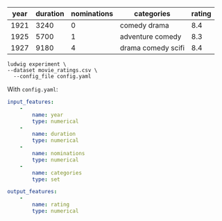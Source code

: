 | year | duration | nominations | categories         | rating |
| ---- | -------- | ----------- | ------------------ | ------ |
| 1921 | 3240     | 0           | comedy drama       | 8.4    |
| 1925 | 5700     | 1           | adventure comedy   | 8.3    |
| 1927 | 9180     | 4           | drama comedy scifi | 8.4    |

```
ludwig experiment \
--dataset movie_ratings.csv \
  --config_file config.yaml
```

With `config.yaml`:

```yaml
input_features:
    -
        name: year
        type: numerical
    -
        name: duration
        type: numerical
    -
        name: nominations
        type: numerical
    -
        name: categories
        type: set

output_features:
    -
        name: rating
        type: numerical
```